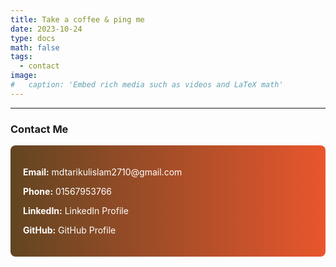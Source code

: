 ```yaml
---
title: Take a coffee & ping me
date: 2023-10-24
type: docs
math: false
tags:
  - contact
image:
#   caption: 'Embed rich media such as videos and LaTeX math'
---
```


---
### **Contact Me** ###
<div style="background: linear-gradient(to right, #624522, #e8562d); padding: 20px; border-radius: 8px; color: white;">

  <p><strong>Email:</strong> <a href="mailto:mdtarikulislam2710@gmail.com" style="color: white; text-decoration: none;">mdtarikulislam2710@gmail.com </a></p>
  <p><strong>Phone:</strong> 01567953766</p>
  <p><strong>LinkedIn:</strong> <a href="https://www.linkedin.com/in/md-tarikul-islam-433492339/" style="color: white; text-decoration: none;">LinkedIn Profile</a></p>
  <p><strong>GitHub:</strong> <a href="https://github.com/tarikul396" style="color: white; text-decoration: none;">GitHub Profile</a></p>


<!-- ### **Copyright & Disclaimer**

&copy; Md. Tarikul Islam. All rights reserved.
--- -->
</div>